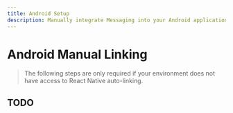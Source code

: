```yaml
---
title: Android Setup
description: Manually integrate Messaging into your Android application.
---
```


# Android Manual Linking

> The following steps are only required if your environment does not have access to React Native
> auto-linking.

## TODO
